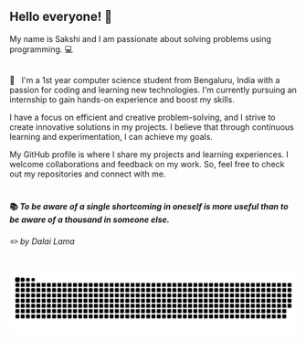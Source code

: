 ## Hello everyone! :wave:

My name is Sakshi and I am passionate about solving problems using programming. :computer:

<br/> :purple_heart: &nbsp; I'm a 1st year computer science student from Bengaluru, India with a passion for coding and learning new technologies. I'm currently pursuing an internship to gain hands-on experience and boost my skills.

I have a focus on efficient and creative problem-solving, and I strive to create innovative solutions in my projects. I believe that through continuous learning and experimentation, I can achieve my goals.

My GitHub profile is where I share my projects and learning experiences. I welcome collaborations and feedback on my work. So, feel free to check out my repositories and connect with me.

#

#### 📚 _To be aware of a single shortcoming in oneself is more useful than to be aware of a thousand in someone else._

###### ✏️ _by Dalai Lama_

#

<picture>
  <source media="(prefers-color-scheme: dark)" srcset="https://raw.githubusercontent.com/sakshiagrwal/sakshiagrwal/output/github-snake-dark.svg">
  <source media="(prefers-color-scheme: light)" srcset="https://raw.githubusercontent.com/sakshiagrwal/sakshiagrwal/output/github-snake.svg">
  <img alt="snk" src="https://raw.githubusercontent.com/sakshiagrwal/sakshiagrwal/output/github-snake.svg">
</picture>
